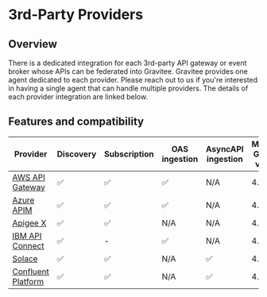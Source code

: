 # 3rd-Party Providers

## Overview

There is a dedicated integration for each 3rd-party API gateway or event broker whose APIs can be federated into Gravitee. Gravitee provides one agent dedicated to each provider. Please reach out to us if you're interested in having a single agent that can handle multiple providers. The details of each provider integration are linked below.

## Features and compatibility

<table><thead><tr><th width="122">Provider</th><th width="105">Discovery</th><th width="127">Subscription</th><th width="100">OAS ingestion</th><th width="164">AsyncAPI ingestion</th><th>Minimum Gravitee version</th></tr></thead><tbody><tr><td><a href="aws-api-gateway/">AWS API Gateway</a></td><td>✅</td><td>✅</td><td>✅</td><td>N/A</td><td>4.4.0</td></tr><tr><td><a href="azure-api-management.md">Azure APIM</a></td><td>✅</td><td>✅</td><td>✅</td><td>N/A</td><td>4.5.0</td></tr><tr><td><a href="apigee-x.md">Apigee X</a></td><td>✅</td><td>✅</td><td>N/A</td><td>N/A</td><td>4.4.2</td></tr><tr><td><a href="ibm-api-connect.md">IBM API Connect</a></td><td>✅</td><td>-</td><td>✅</td><td>N/A</td><td>4.5.0</td></tr><tr><td><a href="solace.md">Solace</a></td><td>✅</td><td>✅</td><td>N/A</td><td>✅</td><td>4.4.0</td></tr><tr><td><a href="confluent-platform.md">Confluent Platform</a></td><td>✅</td><td>✅</td><td>N/A</td><td>✅</td><td>4.5.0</td></tr></tbody></table>
